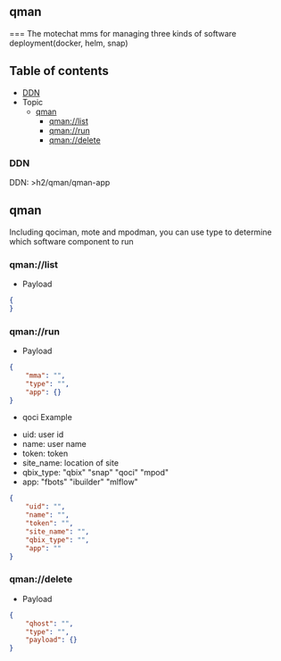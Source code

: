 ## qman

===
The motechat mms for managing three kinds of software deployment(docker, helm, snap)

Table of contents
---

* [DDN](#DDN)
* Topic
  * [qman](#qman)
    - [qman://list](#qman://list)
    - [qman://run](#qman://run)
    - [qman://delete](#qman://delete)
### DDN
DDN: >h2/qman/qman-app 
## qman
Including qociman, mote and mpodman, you can use type to determine which software component to run
### qman://list
* Payload
```json
{
}
```
### qman://run
* Payload
```json
{
    "mma": "",
    "type": "",
    "app": {}
}
```
* qoci Example
 - uid: user id
 - name: user name
 - token: token
 - site_name: location of site
 - qbix_type: "qbix" "snap" "qoci" "mpod"
 - app: "fbots" "ibuilder" "mlflow"
  
```json
{
    "uid": "",
    "name": "",
    "token": "",
    "site_name": "",
    "qbix_type": "",
    "app": ""
}
```
### qman://delete
* Payload
```json
{
    "qhost": "",
    "type": "",
    "payload": {}
}
```
